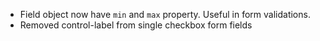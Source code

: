 - Field object now have `min` and `max` property. Useful in form validations.
- Removed control-label from single checkbox form fields
